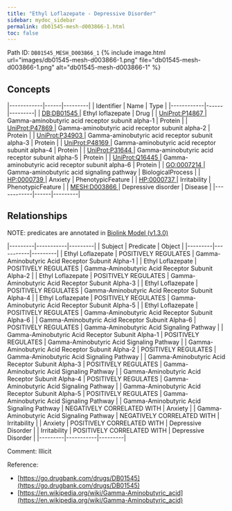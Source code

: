 ```yaml
---
title: "Ethyl Loflazepate - Depressive Disorder"
sidebar: mydoc_sidebar
permalink: db01545-mesh-d003866-1.html
toc: false 
---
```



Path ID: `DB01545_MESH_D003866_1`
{% include image.html url="images/db01545-mesh-d003866-1.png" file="db01545-mesh-d003866-1.png" alt="db01545-mesh-d003866-1" %}

## Concepts

|------------|------|---------|
| Identifier | Name | Type    |
|------------|------|---------|
| <a href="https://identifiers.org/DB:DB01545">DB:DB01545 </a> | Ethyl loflazepate | Drug |
| <a href="https://identifiers.org/UniProt:P14867">UniProt:P14867 </a> | Gamma-aminobutyric acid receptor subunit alpha-1 | Protein |
| <a href="https://identifiers.org/UniProt:P47869">UniProt:P47869 </a> | Gamma-aminobutyric acid receptor subunit alpha-2 | Protein |
| <a href="https://identifiers.org/UniProt:P34903">UniProt:P34903 </a> | Gamma-aminobutyric acid receptor subunit alpha-3 | Protein |
| <a href="https://identifiers.org/UniProt:P48169">UniProt:P48169 </a> | Gamma-aminobutyric acid receptor subunit alpha-4 | Protein |
| <a href="https://identifiers.org/UniProt:P31644">UniProt:P31644 </a> | Gamma-aminobutyric acid receptor subunit alpha-5 | Protein |
| <a href="https://identifiers.org/UniProt:Q16445">UniProt:Q16445 </a> | Gamma-aminobutyric acid receptor subunit alpha-6 | Protein |
| <a href="https://identifiers.org/GO:0007214">GO:0007214 </a> | Gamma-aminobutyric acid signaling pathway | BiologicalProcess |
| <a href="https://identifiers.org/HP:0000739">HP:0000739 </a> | Anxiety | PhenotypicFeature |
| <a href="https://identifiers.org/HP:0000737">HP:0000737 </a> | Irritability | PhenotypicFeature |
| <a href="https://identifiers.org/MESH:D003866">MESH:D003866 </a> | Depressive disorder | Disease |
|------------|------|---------|

## Relationships


NOTE: predicates are annotated in <a href="https://github.com/biolink/biolink-model/releases/tag/v1.3.0">Biolink Model (v1.3.0)</a>

|---------|-----------|---------|
| Subject | Predicate | Object  |
|---------|-----------|---------|
| Ethyl Loflazepate | POSITIVELY REGULATES | Gamma-Aminobutyric Acid Receptor Subunit Alpha-1 |
| Ethyl Loflazepate | POSITIVELY REGULATES | Gamma-Aminobutyric Acid Receptor Subunit Alpha-2 |
| Ethyl Loflazepate | POSITIVELY REGULATES | Gamma-Aminobutyric Acid Receptor Subunit Alpha-3 |
| Ethyl Loflazepate | POSITIVELY REGULATES | Gamma-Aminobutyric Acid Receptor Subunit Alpha-4 |
| Ethyl Loflazepate | POSITIVELY REGULATES | Gamma-Aminobutyric Acid Receptor Subunit Alpha-5 |
| Ethyl Loflazepate | POSITIVELY REGULATES | Gamma-Aminobutyric Acid Receptor Subunit Alpha-6 |
| Gamma-Aminobutyric Acid Receptor Subunit Alpha-6 | POSITIVELY REGULATES | Gamma-Aminobutyric Acid Signaling Pathway |
| Gamma-Aminobutyric Acid Receptor Subunit Alpha-1 | POSITIVELY REGULATES | Gamma-Aminobutyric Acid Signaling Pathway |
| Gamma-Aminobutyric Acid Receptor Subunit Alpha-2 | POSITIVELY REGULATES | Gamma-Aminobutyric Acid Signaling Pathway |
| Gamma-Aminobutyric Acid Receptor Subunit Alpha-3 | POSITIVELY REGULATES | Gamma-Aminobutyric Acid Signaling Pathway |
| Gamma-Aminobutyric Acid Receptor Subunit Alpha-4 | POSITIVELY REGULATES | Gamma-Aminobutyric Acid Signaling Pathway |
| Gamma-Aminobutyric Acid Receptor Subunit Alpha-5 | POSITIVELY REGULATES | Gamma-Aminobutyric Acid Signaling Pathway |
| Gamma-Aminobutyric Acid Signaling Pathway | NEGATIVELY CORRELATED WITH | Anxiety |
| Gamma-Aminobutyric Acid Signaling Pathway | NEGATIVELY CORRELATED WITH | Irritability |
| Anxiety | POSITIVELY CORRELATED WITH | Depressive Disorder |
| Irritability | POSITIVELY CORRELATED WITH | Depressive Disorder |
|---------|-----------|---------|

Comment: Illicit

Reference: 
  - [https://go.drugbank.com/drugs/DB01545](https://go.drugbank.com/drugs/DB01545)
  - [https://en.wikipedia.org/wiki/Gamma-Aminobutyric_acid](https://en.wikipedia.org/wiki/Gamma-Aminobutyric_acid)
